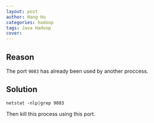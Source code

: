 ```yaml
---
layout: post
author: Hang Hu
categories: hadoop
tags: Java Hadoop 
cover: 
---
```


## Reason

The port `9083` has already been used by another proccess.

## Solution

```
netstat -nlp|grep 9083
```


Then kill this process using this port.
